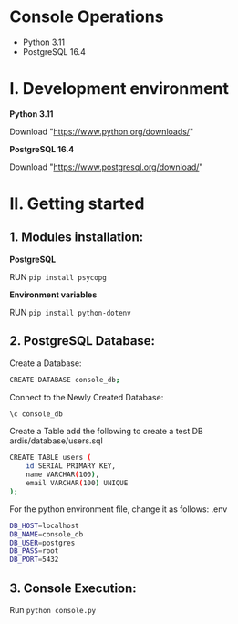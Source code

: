 # Console Operations

- Python 3.11
- PostgreSQL 16.4

# I. Development environment
**Python 3.11**

Download "https://www.python.org/downloads/"

**PostgreSQL 16.4**

Download "https://www.postgresql.org/download/"


# II. Getting started
## 1. Modules installation:
**PostgreSQL**

RUN `pip install psycopg`

**Environment variables**

RUN `pip install python-dotenv`

## 2. PostgreSQL Database:
Create a Database:
```bash
CREATE DATABASE console_db;
```
Connect to the Newly Created Database:
```bash 
\c console_db
```
Create a Table
add the following to create a test DB
ardis/database/users.sql
```bash
CREATE TABLE users (
    id SERIAL PRIMARY KEY,
    name VARCHAR(100),
    email VARCHAR(100) UNIQUE
);
```

For the python environment file, change it as follows:
.env

```bash
DB_HOST=localhost
DB_NAME=console_db
DB_USER=postgres
DB_PASS=root
DB_PORT=5432
```

## 3. Console Execution:
Run `python console.py `
